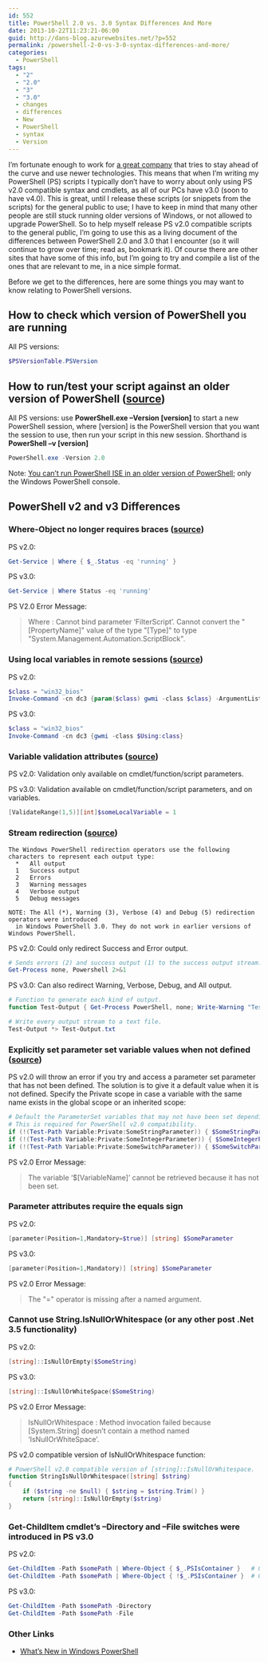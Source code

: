 ```yaml
---
id: 552
title: PowerShell 2.0 vs. 3.0 Syntax Differences And More
date: 2013-10-22T11:23:21-06:00
guid: http://dans-blog.azurewebsites.net/?p=552
permalink: /powershell-2-0-vs-3-0-syntax-differences-and-more/
categories:
  - PowerShell
tags:
  - "2"
  - "2.0"
  - "3"
  - "3.0"
  - changes
  - differences
  - New
  - PowerShell
  - syntax
  - Version
---
```


I’m fortunate enough to work for [a great company](http://www.iqmetrix.com/) that tries to stay ahead of the curve and use newer technologies. This means that when I’m writing my PowerShell (PS) scripts I typically don’t have to worry about only using PS v2.0 compatible syntax and cmdlets, as all of our PCs have v3.0 (soon to have v4.0). This is great, until I release these scripts (or snippets from the scripts) for the general public to use; I have to keep in mind that many other people are still stuck running older versions of Windows, or not allowed to upgrade PowerShell. So to help myself release PS v2.0 compatible scripts to the general public, I’m going to use this as a living document of the differences between PowerShell 2.0 and 3.0 that I encounter (so it will continue to grow over time; read as, bookmark it). Of course there are other sites that have some of this info, but I’m going to try and compile a list of the ones that are relevant to me, in a nice simple format.

Before we get to the differences, here are some things you may want to know relating to PowerShell versions.

## How to check which version of PowerShell you are running

All PS versions:

```powershell
$PSVersionTable.PSVersion
```

## How to run/test your script against an older version of PowerShell ([source](http://technet.microsoft.com/en-us/library/hh847899.aspx))

All PS versions: use **PowerShell.exe –Version [version]** to start a new PowerShell session, where [version] is the PowerShell version that you want the session to use, then run your script in this new session. Shorthand is **PowerShell –v [version]**

```powershell
PowerShell.exe -Version 2.0
```

Note: [You can’t run PowerShell ISE in an older version of PowerShell](http://stackoverflow.com/questions/18919862/start-powershell-ise-with-the-2-0-runtime); only the Windows PowerShell console.

## PowerShell v2 and v3 Differences

### Where-Object no longer requires braces ([source](http://blogs.technet.com/b/heyscriptingguy/archive/2012/08/20/my-five-favorite-powershell-3-0-tips-and-tricks.aspx))

PS v2.0:

```powershell
Get-Service | Where { $_.Status -eq 'running' }
```

PS v3.0:

```powershell
Get-Service | Where Status -eq 'running'
```

PS V2.0 Error Message:

> Where : Cannot bind parameter ‘FilterScript’. Cannot convert the "[PropertyName]" value of the type "[Type]" to type "System.Management.Automation.ScriptBlock".

### Using local variables in remote sessions ([source](http://blogs.technet.com/b/heyscriptingguy/archive/2012/08/20/my-five-favorite-powershell-3-0-tips-and-tricks.aspx))

PS v2.0:

```powershell
$class = "win32_bios"
Invoke-Command -cn dc3 {param($class) gwmi -class $class} -ArgumentList $class
```

PS v3.0:

```powershell
$class = "win32_bios"
Invoke-Command -cn dc3 {gwmi -class $Using:class}
```

### Variable validation attributes ([source](http://blogs.technet.com/b/heyscriptingguy/archive/2012/08/20/my-five-favorite-powershell-3-0-tips-and-tricks.aspx))

PS v2.0: Validation only available on cmdlet/function/script parameters.

PS v3.0: Validation available on cmdlet/function/script parameters, and on variables.

```powershell
[ValidateRange(1,5)][int]$someLocalVariable = 1
```

### Stream redirection ([source](http://technet.microsoft.com/en-us/library/hh847746.aspx))

```text
The Windows PowerShell redirection operators use the following characters to represent each output type:
  *   All output
  1   Success output
  2   Errors
  3   Warning messages
  4   Verbose output
  5   Debug messages

NOTE: The All (*), Warning (3), Verbose (4) and Debug (5) redirection operators were introduced
  in Windows PowerShell 3.0. They do not work in earlier versions of Windows PowerShell.
```

PS v2.0: Could only redirect Success and Error output.

```powershell
# Sends errors (2) and success output (1) to the success output stream.
Get-Process none, Powershell 2>&1
```

PS v3.0: Can also redirect Warning, Verbose, Debug, and All output.

```powershell
# Function to generate each kind of output.
function Test-Output { Get-Process PowerShell, none; Write-Warning "Test!"; Write-Verbose "Test Verbose"; Write-Debug "Test Debug"}

# Write every output stream to a text file.
Test-Output *> Test-Output.txt
```

### Explicitly set parameter set variable values when not defined ([source](http://dans-blog.azurewebsites.net/always-explicitly-set-your-parameter-set-variables-for-powershell-v2-0-compatibility/))

PS v2.0 will throw an error if you try and access a parameter set parameter that has not been defined. The solution is to give it a default value when it is not defined. Specify the Private scope in case a variable with the same name exists in the global scope or an inherited scope:

```powershell
# Default the ParameterSet variables that may not have been set depending on which parameter set is being used.
# This is required for PowerShell v2.0 compatibility.
if (!(Test-Path Variable:Private:SomeStringParameter)) { $SomeStringParameter = $null }
if (!(Test-Path Variable:Private:SomeIntegerParameter)) { $SomeIntegerParameter = 0 }
if (!(Test-Path Variable:Private:SomeSwitchParameter)) { $SomeSwitchParameter = $false }
```

PS v2.0 Error Message:

> The variable ‘$[VariableName]’ cannot be retrieved because it has not been set.

### Parameter attributes require the equals sign

PS v2.0:

```powershell
[parameter(Position=1,Mandatory=$true)] [string] $SomeParameter
```

PS v3.0:

```powershell
[parameter(Position=1,Mandatory)] [string] $SomeParameter
```

PS v2.0 Error Message:

> The "=" operator is missing after a named argument.

### Cannot use String.IsNullOrWhitespace (or any other post .Net 3.5 functionality)

PS v2.0:

```powershell
[string]::IsNullOrEmpty($SomeString)
```

PS v3.0:

```powershell
[string]::IsNullOrWhiteSpace($SomeString)
```

PS v2.0 Error Message:

> IsNullOrWhitespace : Method invocation failed because [System.String] doesn’t contain a method named ‘IsNullOrWhiteSpace’.

PS v2.0 compatible version of IsNullOrWhitespace function:

```powershell
# PowerShell v2.0 compatible version of [string]::IsNullOrWhitespace.
function StringIsNullOrWhitespace([string] $string)
{
    if ($string -ne $null) { $string = $string.Trim() }
    return [string]::IsNullOrEmpty($string)
}
```

### Get-ChildItem cmdlet’s –Directory and –File switches were introduced in PS v3.0

PS v2.0:

```powershell
Get-ChildItem -Path $somePath | Where-Object { $_.PSIsContainer }   # Get directories only.
Get-ChildItem -Path $somePath | Where-Object { !$_.PSIsContainer }  # Get files only.
```

PS v3.0:

```powershell
Get-ChildItem -Path $somePath -Directory
Get-ChildItem -Path $somePath -File
```

### Other Links

- [What’s New in Windows PowerShell](http://technet.microsoft.com/en-us/library/hh857339.aspx)
